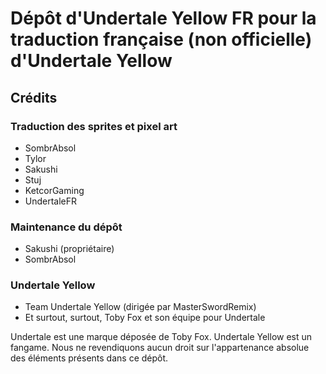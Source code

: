 # Dépôt d'Undertale Yellow FR pour la traduction française (non officielle) d'Undertale Yellow

## Crédits
### Traduction des sprites et pixel art
- SombrAbsol
- Tylor
- Sakushi
- Stuj
- KetcorGaming
- UndertaleFR

### Maintenance du dépôt
- Sakushi (propriétaire)
- SombrAbsol

### Undertale Yellow
- Team Undertale Yellow (dirigée par MasterSwordRemix)
- Et surtout, surtout, Toby Fox et son équipe pour Undertale

Undertale est une marque déposée de Toby Fox. Undertale Yellow est un fangame. Nous ne revendiquons aucun droit sur l'appartenance absolue des éléments présents dans ce dépôt.